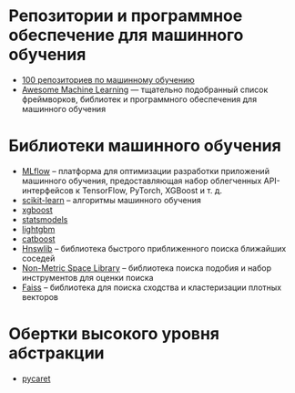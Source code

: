 # Репозитории и программное обеспечение для машинного обучения

- [100 репозиториев по машинному обучению](http://meta-guide.com/software-meta-guide/100-best-github-machine-learning)
- [Awesome Machine Learning](https://github.com/josephmisiti/awesome-machine-learning) — тщательно подобранный список фреймворков, библиотек и программного обеспечения для машинного обучения

# Библиотеки машинного обучения

- [MLflow](https://github.com/mlflow/mlflow) – платформа для оптимизации разработки приложений машинного обучения, предоставляющая набор облегченных API-интерфейсов к TensorFlow, PyTorch, XGBoost и т. д.
- [scikit-learn](https://scikit-learn.org/stable/) – алгоритмы машинного обучения
- [xgboost](https://xgboost.readthedocs.io/en/latest/)
- [statsmodels](https://www.statsmodels.org/stable/index.html)
- [lightgbm](https://lightgbm.readthedocs.io/en/latest/)
- [catboost](https://catboost.ai/)
- [Hnswlib](https://github.com/nmslib/hnswlib) – библиотека быстрого приближенного поиска ближайших соседей
- [Non-Metric Space Library](https://github.com/nmslib/nmslib) – библиотека поиска подобия и набор инструментов для оценки поиска
- [Faiss](https://github.com/facebookresearch/faiss) – библиотека для поиска сходства и кластеризации плотных векторов

# Обертки высокого уровня абстракции

- [pycaret](https://pycaret.gitbook.io/docs/)
